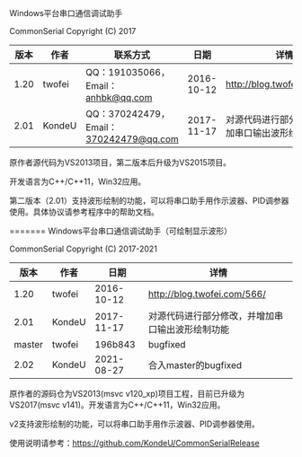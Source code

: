Windows平台串口通信调试助手

CommonSerial Copyright (C)  2017

| 版本   | 作者     | 联系方式                                | 日期         | 详情                          |
| ---- | ------ | ----------------------------------- | ---------- | --------------------------- |
| 1.20 | twofei | QQ：191035066，Email：anhbk@qq.com     | 2016-10-12 | http://blog.twofei.com/566/ |
| 2.01 | KondeU | QQ：370242479，Email：370242479@qq.com | 2017-11-17 | 对源代码进行部分修改，并增加串口输出波形绘制功能    |

原作者源代码为VS2013项目，第二版本后升级为VS2015项目。

开发语言为C++/C++11，Win32应用。

第二版本（2.01）支持波形绘制的功能，可以将串口助手用作示波器、PID调参器使用。具体协议请参考程序中的帮助文档。

=======
Windows平台串口通信调试助手（可绘制显示波形）

CommonSerial Copyright (C)  2017-2021

| 版本   | 作者   | 日期       | 详情                                             |
| ------ | ------ | ---------- | ------------------------------------------------ |
| 1.20   | twofei | 2016-10-12 | http://blog.twofei.com/566/                      |
| 2.01   | KondeU | 2017-11-17 | 对源代码进行部分修改，并增加串口输出波形绘制功能 |
| master | twofei | 196b843    | bugfixed                                         |
| 2.02   | KondeU | 2021-08-27 | 合入master的bugfixed                             |

原作者的源码仓为VS2013(msvc v120_xp)项目工程，目前已升级为VS2017(msvc v141)。开发语言为C++/C++11，Win32应用。

v2支持波形绘制的功能，可以将串口助手用作示波器、PID调参器使用。

使用说明请参考：<https://github.com/KondeU/CommonSerialRelease>

